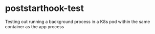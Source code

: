 # poststarthook-test
Testing out running a background process in a K8s pod within the same container as the app process
